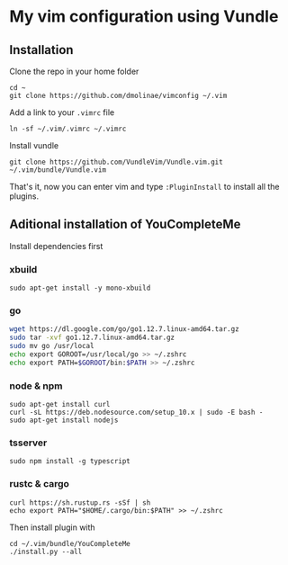 # My vim configuration using Vundle

## Installation

Clone the repo in your home folder

    cd ~
    git clone https://github.com/dmolinae/vimconfig ~/.vim

Add a link to your `.vimrc` file

    ln -sf ~/.vim/.vimrc ~/.vimrc

Install vundle

    git clone https://github.com/VundleVim/Vundle.vim.git ~/.vim/bundle/Vundle.vim

That's it, now you can enter vim and type `:PluginInstall` to install all the plugins.

## Aditional installation of YouCompleteMe

Install dependencies first

### xbuild
`sudo apt-get install -y mono-xbuild`

### go
```bash
wget https://dl.google.com/go/go1.12.7.linux-amd64.tar.gz
sudo tar -xvf go1.12.7.linux-amd64.tar.gz
sudo mv go /usr/local
echo export GOROOT=/usr/local/go >> ~/.zshrc
echo export PATH=$GOROOT/bin:$PATH >> ~/.zshrc
```

### node & npm
```
sudo apt-get install curl
curl -sL https://deb.nodesource.com/setup_10.x | sudo -E bash -
sudo apt-get install nodejs
```

### tsserver
```
sudo npm install -g typescript
```

### rustc & cargo
```
curl https://sh.rustup.rs -sSf | sh
echo export PATH="$HOME/.cargo/bin:$PATH" >> ~/.zshrc
```

Then install plugin with

    cd ~/.vim/bundle/YouCompleteMe
    ./install.py --all
